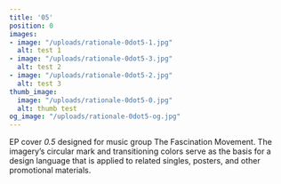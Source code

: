 ```yaml
---
title: '05'
position: 0
images:
- image: "/uploads/rationale-0dot5-1.jpg"
  alt: test 1
- image: "/uploads/rationale-0dot5-3.jpg"
  alt: test 2
- image: "/uploads/rationale-0dot5-2.jpg"
  alt: test 3
thumb_image:
  image: "/uploads/rationale-0dot5-0.jpg"
  alt: thumb test
og_image: "/uploads/rationale-0dot5-og.jpg"
---
```


EP cover *0.5* designed for music group The Fascination Movement. The imagery’s circular mark and transitioning colors serve as the basis for a design language that is applied to related singles, posters, and other promotional materials.
